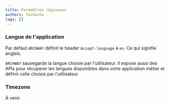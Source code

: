 ```yaml
---
title: Paramêtres régionaux
authors: fachache
tags: []
---
```


### Langue de l'application

Par défaut `ARCHWAY` définit le header `Accept-language` à `en`. Ce qui signifie anglais.

`ARCHWAY` sauvegarde la langue choisie par l'utilisateur. Il expose aussi des APIs pour récuperer les langues disponibles dans votre application métier et définir celle choisie par l'utilisateur

### Timezone

À venir